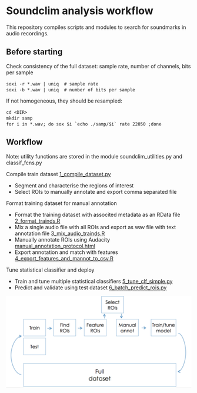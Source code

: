 # Soundclim analysis workflow
 
This repository compiles scripts and modules to search for soundmarks in audio recordings.

## Before starting

Check consistency of the full dataset: sample rate, number of channels, bits per sample

```
soxi -r *.wav | uniq  # sample rate
soxi -b *.wav | uniq  # number of bits per sample
```
If not homogeneous, they should be resampled:
```
cd <DIR>
mkdir samp
for i in *.wav; do sox $i `echo ./samp/$i` rate 22050 ;done
```

## Workflow
Note: utility functions are stored in the module soundclim_utilities.py and classif_fcns.py

Compile train dataset [1_compile_dataset.py](./1_compile_dataset.py)
- Segment and characterise the regions of interest
- Select ROIs to manually annotate and export comma separated file

Format training dataset for manual annotation
- Format the training dataset with associted metadata as an RData file [2_format_trainds.R](2_format_trainds.R)
- Mix a single audio file with all ROIs and export as wav file with text annotation file [3_mix_audio_trainds.R](3_mix_audio_trainds.R)
- Manually annotate ROIs using Audacity [manual_annotation_protocol.html](manual_annotation_protocol.html)
- Export annotation and match with features [4_export_features_and_mannot_to_csv.R](4_export_features_and_mannot_to_csv.R)

Tune statistical classifier and deploy
- Train and tune multiple statistical classifiers [5_tune_clf_simple.py](5_tune_clf_simple.py)
- Predict and validate using test dataset [6_batch_predict_rois.py](6_batch_predict_rois.py)

<img src="workflow.png" alt="drawing" width="800"/>
